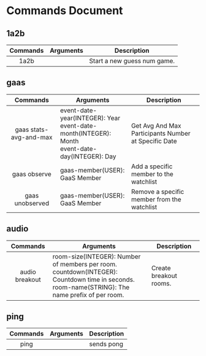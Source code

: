 # Commands Document

## 1a2b
| Commands | Arguments | Description                 |
|:--------:| --------- | --------------------------- |
|   1a2b   |           | Start a new guess num game. |

## gaas
|        Commands        | Arguments                                                                                          | Description                                          |
|:----------------------:| -------------------------------------------------------------------------------------------------- | ---------------------------------------------------- |
| gaas stats-avg-and-max | event-date-year(INTEGER): Year<br>event-date-month(INTEGER): Month<br>event-date-day(INTEGER): Day | Get Avg And Max Participants Number at Specific Date |
|      gaas observe      | gaas-member(USER): GaaS Member                                                                     | Add a specific member to the watchlist               |
|    gaas unobserved     | gaas-member(USER): GaaS Member                                                                     | Remove a specific member from the watchlist          |

## audio
|    Commands    | Arguments                                                                                                                                            | Description            |
|:--------------:| ---------------------------------------------------------------------------------------------------------------------------------------------------- | ---------------------- |
| audio breakout | room-size(INTEGER): Number of members per room.<br>countdown(INTEGER): Countdown time in seconds.<br>room-name(STRING): The name prefix of per room. | Create breakout rooms. |

## ping
| Commands | Arguments | Description |
|:--------:| --------- | ----------- |
|   ping   |           | sends pong  |